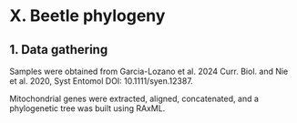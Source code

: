 # X. Beetle phylogeny
## 1. Data gathering

Samples were obtained from Garcia-Lozano et al. 2024 Curr. Biol. and Nie et al. 2020, Syst Entomol DOI: 10.1111/syen.12387.

Mitochondrial genes were extracted, aligned, concatenated, and a phylogenetic tree was built using RAxML. 
